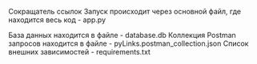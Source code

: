 Сокращатель ссылок
Запуск происходит через основной файл, где находится весь код - app.py

База данных находится в файле - database.db
Коллекция Postman запросов находится в файле - pyLinks.postman_collection.json
Список внешних зависимостей  - requirements.txt
